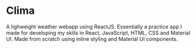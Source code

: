 # Clima
A lighweight weather webapp using ReactJS. Essentially a practice app I made for developing my skills in React, JavaScript, HTML, CSS and Material UI. Made from scratch using inline styling and Material UI components.

